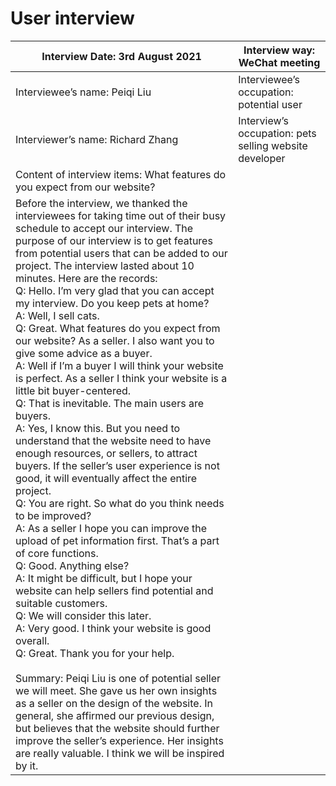 # User interview

| Interview Date: 3rd August 2021                              | Interview way: WeChat meeting                           |
| ------------------------------------------------------------ | ------------------------------------------------------- |
| Interviewee’s name: Peiqi Liu                                | Interviewee’s occupation: potential user                |
| Interviewer’s name: Richard Zhang                            | Interview’s occupation: pets selling  website developer |
| Content of interview items: What features  do you expect from our website? |                                                         |
| Before the interview, we thanked the  interviewees for taking time out of their busy schedule to accept our  interview. The purpose of our interview is to get features from potential  users that can be added to our project. The interview lasted about 10 minutes.  Here are the records:     <br />Q: Hello. I’m very glad that you can  accept my interview. Do you keep pets at home?  <br />A: Well, I sell cats.   <br />Q: Great. What features do you expect  from our website? As a seller. I also want you to give some advice as a  buyer.   <br />A: Well if I’m a buyer I will think your  website is perfect. As a seller I think your website is a little bit buyer-centered.   <br />Q: That is inevitable. The main users are  buyers.   <br />A: Yes, I know this. But you need to  understand that the website need to have enough resources, or sellers, to  attract buyers. If the seller’s user experience is not good, it will  eventually affect the entire project.   <br />Q: You are right. So what do you think  needs to be improved?   <br />A: As a seller I hope you can improve the  upload of pet information first. That’s a part of core functions.   <br />Q: Good. Anything else?  <br />A: It might be difficult, but I hope your  website can help sellers find potential and suitable customers.   <br />Q: We will consider this later.   <br />A: Very good. I think your website is good  overall.  <br />Q: Great. Thank you for your help.      <br /><br />Summary:  Peiqi Liu is one of potential seller we  will meet. She gave us her own insights as a seller on the design of the  website. In general, she affirmed our previous design, but believes that the  website should further improve the seller’s experience. Her insights are  really valuable. I think we will be inspired by it. |                                                         |
